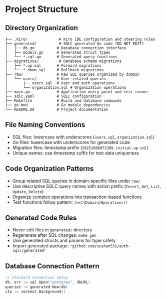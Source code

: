# Project Structure

## Directory Organization

```
├── .kiro/              # Kiro IDE configuration and steering rules
├── generated/          # SQLC generated Go code (DO NOT EDIT)
│   ├── db.go          # Database connection interface
│   ├── models.go      # Generated struct types
│   └── *.sql.go       # Generated query functions
├── migrations/         # Database schema migrations
│   ├── *.up.sql       # Forward migrations
│   └── *.down.sql     # Rollback migrations
├── raw/               # Raw SQL queries organized by domain
│   └── users/         # User-related queries
│       ├── users.sql  # User and auth operations
│       └── organization.sql # Organization operations
├── main.go            # Application entry point and test runner
├── sqlc.yaml          # SQLC configuration
├── Makefile           # Build and database commands
├── go.mod             # Go module dependencies
└── README.md          # Project documentation
```

## File Naming Conventions
- SQL files: lowercase with underscores (`users.sql`, `organization.sql`)
- Go files: lowercase with underscores for generated code
- Migration files: timestamp prefix (`20251006072309_initial.up.sql`)
- Unique names: use timestamp suffix for test data uniqueness

## Code Organization Patterns
- Group related SQL queries in domain-specific files under `raw/`
- Use descriptive SQLC query names with action prefix (`Insert`, `Get`, `List`, `Update`, `Delete`)
- Organize complex operations into transaction-based functions
- Test functions follow pattern: `test{Domain}Operations()`

## Generated Code Rules
- Never edit files in `generated/` directory
- Regenerate after SQL changes: `make gen`
- Use generated structs and params for type safety
- Import generated package: `"github.com/sushan531/auth-sqlc/generated"`

## Database Connection Pattern
```go
// Standard connection setup
db, err := sql.Open("postgres", dbURL)
queries := generated.New(db)
ctx := context.Background()
```